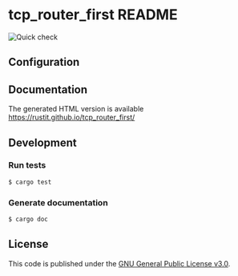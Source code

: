 # tcp_router_first README

![Quick check](https://github.com/RusTit/tcp_router_first/workflows/Quick%20check/badge.svg)

## Configuration

## Documentation

The generated HTML version is available https://rustit.github.io/tcp_router_first/


## Development

### Run tests
```bash
$ cargo test
```

### Generate documentation
```bash
$ cargo doc
```

## License

This code is published under the [GNU General Public License v3.0](LICENSE.md).
